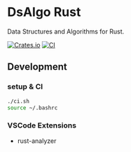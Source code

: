 # DsAlgo Rust

Data Structures and Algorithms for Rust.

[![Crates.io][crates-badge]][crates-url]
[![CI][actions-badge]][actions-url]

[crates-badge]: https://img.shields.io/crates/v/dsalgo.svg
[crates-url]: https://crates.io/crates/dsalgo
[actions-badge]: https://github.com/kagemeka/dsalgo/actions/workflows/rust.yml/badge.svg
[actions-url]: https://github.com/kagemeka/dsalgo/actions/workflows/rust.yml

## Development

### setup & CI

```sh
./ci.sh
source ~/.bashrc
```

### VSCode Extensions

- rust-analyzer
